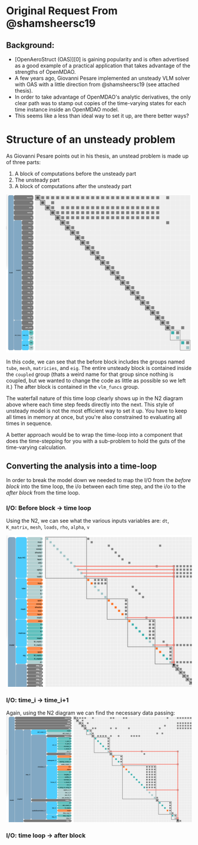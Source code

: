 # Original Request From @shamsheersc19

## Background:
* [OpenAeroStruct (OAS)][0] is gaining popularity and is often advertised as a good example of a practical application that takes advantage of the strengths of OpenMDAO.
* A few years ago, Giovanni Pesare implemented an unsteady VLM solver with OAS with a little direction from @shamsheersc19 (see attached thesis).
* In order to take advantage of OpenMDAO's analytic derivatives, the only clear path was to stamp out copies 
of the time-varying states for each time instance inside an OpenMDAO model. 
* This seems like a less than ideal way to set it up, are there better ways? 

# Structure of an unsteady problem

As Giovanni Pesare points out in his thesis, an unstead problem is made up of three parts: 

1) A block of computations before the unsteady part
2) The unsteady part
3) A block of computations after the unsteady part

![n2 diagram of the unsteady vlm](aerostruct.png)

In this code, we can see that the before block includes the groups named `tube`, `mesh`, `matricies`, and `eig`. 
The entire unsteady block is contained inside the `coupled` group (thats a weird name for that group since nothing is coupled, but we wanted to change the code as little as possible so we left it.)
The after block is contained in the `vlm_funcs` group. 

The waterfall nature of this time loop clearly shows up in the N2 diagram above where each time step feeds directly into the next. 
This style of unsteady model is not the most efficient way to set it up. 
You have to keep all times in memory at once, but you're also constrained to evaluating all times in sequence. 

A better approach would be to wrap the time-loop into a component that does the time-stepping for you with a sub-problem to hold the guts of the time-varying calculation. 

## Converting the analysis into a time-loop

In order to break the model down we needed to map the I/O from the *before block* into the time loop, 
the i/o between each time step, and the i/o to the *after block* from the time loop. 

### I/O: Before block -> time loop  
Using the N2, we can see what the various inputs variables are: `dt`, `K_matrix`, `mesh`, `loads`, `rho`, `alpha`, `v`

![n2 diagram inputs to the time-loop](aerostruct_inputs.png)

### I/O: time_i -> time_i+1

Again, using the N2 diagram we can find the necessary data passing: 
![variables passed between time-steps](aero_time_vars.png)

### I/O: time loop -> after block



